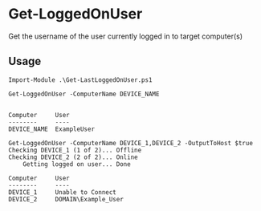 # Get-LoggedOnUser
Get the username of the user currently logged in to target computer(s)

## Usage
```
Import-Module .\Get-LastLoggedOnUser.ps1

Get-LoggedOnUser -ComputerName DEVICE_NAME


Computer     User      
--------     ----      
DEVICE_NAME  ExampleUser
```

```
Get-LoggedOnUser -ComputerName DEVICE_1,DEVICE_2 -OutputToHost $true
Checking DEVICE_1 (1 of 2)... Offline
Checking DEVICE_2 (2 of 2)... Online
	Getting logged on user... Done

Computer     User             
--------     ----             
DEVICE_1     Unable to Connect
DEVICE_2     DOMAIN\Example_User   
```
